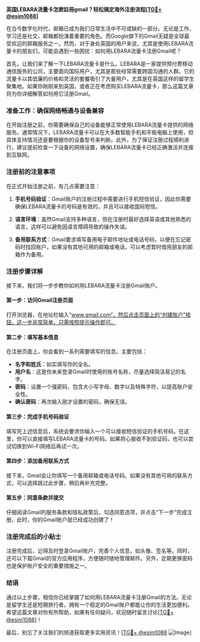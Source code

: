 **英国LEBARA流量卡怎麽註冊gmail？轻松搞定海外注册流程[[TG💪+ @esim1088](https://t.me/s/esim1088)]**

在当今数字化时代，邮箱已成为我们日常生活中不可或缺的一部分。无论是工作、学习还是社交，邮箱都扮演着重要的角色。而Google旗下的Gmail无疑是全球最受欢迎的邮箱服务之一。然而，对于身处英国的用户来说，尤其是使用LEBARA流量卡的朋友们，可能会遇到一些困扰：如何用LEBARA流量卡注册Gmail呢？

首先，让我们来了解一下LEBARA流量卡是什么。LEBARA是一家提供预付费移动通信服务的公司，主要面向国际用户，尤其是那些经常需要跨国沟通的人群。它的流量卡以其低廉的价格和灵活的套餐吸引了大量用户，尤其是在英国这样的留学生聚集地。如果你刚刚来到英国，或者正在考虑购买LEBARA流量卡，那么这篇文章将为你详细解答如何用它注册Gmail。

### **准备工作：确保网络畅通与设备兼容**

在开始注册之前，你需要确保自己的设备能够正常使用LEBARA流量卡提供的网络服务。通常情况下，LEBARA流量卡可以在大多数智能手机和平板电脑上使用，但具体支持情况还是要根据你的设备型号来判断。此外，为了保证注册过程顺利进行，建议提前检查一下设备的网络设置，确保LEBARA流量卡已经正确激活并连接到互联网。

### **注册前的注意事项**

在正式开始注册之前，有几点需要注意：

1. **手机号码验证**：Gmail账户的注册过程中需要进行手机短信验证，因此你需要确保LEBARA流量卡的号码是有效的，并且可以接收国际短信。
   
2. **语言环境**：虽然Gmail支持多种语言，但在注册时最好选择英语或其他熟悉的语言，这样可以避免因语言障碍导致的操作失误。

3. **备用联系方式**：Gmail要求填写备用电子邮件地址或电话号码，以便在忘记密码时找回账户。如果没有其他可用的邮箱或电话，可以考虑暂时借用朋友的邮箱作为备用。

### **注册步骤详解**

接下来，我们将一步步教你如何用LEBARA流量卡注册Gmail账户。

#### **第一步：访问Gmail注册页面**

打开浏览器，在地址栏输入“www.gmail.com”，然后点击页面上的“创建账户”按钮。这一步非常简单，只需按照提示操作即可。

#### **第二步：填写基本信息**

在注册页面上，你会看到一系列需要填写的信息。主要包括：

- **名字和姓氏**：如实填写你的全名。
- **用户名**：这是你未来登录Gmail时使用的账号名称，尽量选择简洁易记的名字。
- **密码**：设置一个强密码，包含大小写字母、数字以及特殊字符，以提高账户安全性。
- **确认密码**：再次输入刚才设置的密码，确保无误。

#### **第三步：完成手机号码验证**

填写完上述信息后，系统会要求你输入一个可以接收短信验证的手机号码。在这里，你可以直接填写LEBARA流量卡的号码。如果担心接收不到验证码，也可以尝试切换到Wi-Fi网络后再试一次。

#### **第四步：添加备用联系方式**

接下来，Gmail会让你填写一个备用邮箱或电话号码。如果没有其他可用的联系方式，可以选择跳过此步骤，稍后再补充完整。

#### **第五步：同意条款并提交**

仔细阅读Gmail的服务条款和隐私政策后，勾选同意选项，并点击“下一步”完成注册。此时，你的Gmail账户就已经成功创建了！

### **注册完成后的小贴士**

注册完成后，记得及时登录Gmail账户，完善个人信息，如头像、签名等。同时，还可以下载Gmail的官方应用程序，方便随时随地管理邮件。另外，定期更换密码也是保护账户安全的重要措施之一。

### **结语**

通过以上步骤，相信你已经掌握了如何用LEBARA流量卡注册Gmail的方法。无论是留学生还是短期旅行者，拥有一个稳定的Gmail账户都能让你的生活更加便利。希望这篇文章对你有所帮助，如果有任何疑问，欢迎随时留言讨论[[TG💪+ @esim1088](https://t.me/s/esim1088)]！

最后，别忘了关注我们的频道获取更多实用资讯！[[TG💪+ @esim1088](https://t.me/s/esim1088) ![Image](https://i.postimg.cc/4NQfJmqS/Snipaste-2025-05-13-00-14-12.png)]